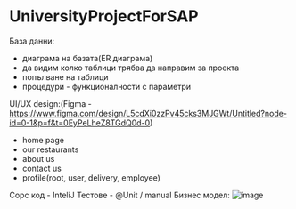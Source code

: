 # UniversityProjectForSAP

База данни:
- диаграма на базата(ER диаграма)
- да видим колко таблици трябва да направим за проекта
- попълване на таблици
- процедури - функционалности с параметри

UI/UX design:(Figma - https://www.figma.com/design/L5cdXi0zzPv45cks3MJGWt/Untitled?node-id=0-1&p=f&t=0EyPeLheZ8TGdQ0d-0)
- home page
- our restaurants
- about us
- contact us
- profile(root, user, delivery, employee)
  
Сорс код - InteliJ
Тестове - @Unit / manual
Бизнес модел: ![image](https://github.com/user-attachments/assets/177a468e-2db9-4c80-84af-4791f2cc6fc7)

